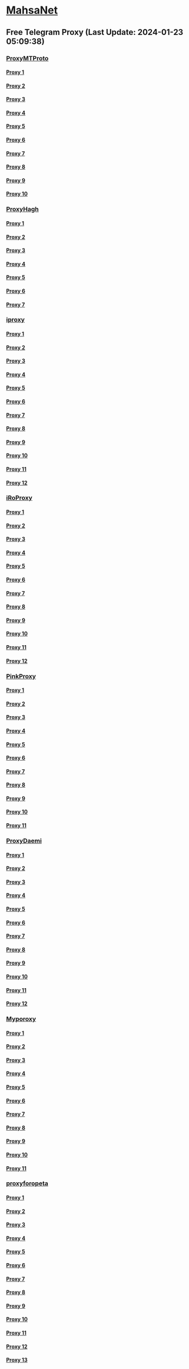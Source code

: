 
# [MahsaNet](https://t.me/mahsa_net)
## Free Telegram Proxy (Last Update: 2024-01-23 05:09:38)
### [ProxyMTProto](https://t.me/ProxyMTProto)
#### [Proxy 1](tg://proxy?server=49.13.167.98&port=7443&secret=AAAAAAAAAAAAAAAAAAAAABQ%3D)
#### [Proxy 2](tg://proxy?server=49.13.164.141&port=7443&secret=AAAAAAAAAAAAAAAAAAAAABQ%3D)
#### [Proxy 3](tg://proxy?server=49.13.167.89&port=7443&secret=AAAAAAAAAAAAAAAAAAAAABQ%3D)
#### [Proxy 4](tg://proxy?server=23.88.104.145&port=443&secret=3fQ1mpsyX_HR5QhN8OD3U3s)
#### [Proxy 5](tg://proxy?server=94.130.12.232&port=7443&secret=FgMBAgABAAH8AwOG4kw63Q==)
#### [Proxy 6](tg://proxy?server=49.13.164.28&port=7443&secret=AAAAAAAAAAAAAAAAAAAAABQ%3D)
#### [Proxy 7](tg://proxy?server=49.13.167.99&port=7443&secret=AAAAAAAAAAAAAAAAAAAAABQ%3D)
#### [Proxy 8](tg://proxy?server=49.12.8.246&port=7443&secret=AAAAAAAAAAAAAAAAAAAAABQ%3D)
#### [Proxy 9](tg://proxy?server=49.13.164.157&port=7443&secret=AAAAAAAAAAAAAAAAAAAAABQ%3D)
#### [Proxy 10](tg://proxy?server=49.13.157.97&port=7443&secret=AAAAAAAAAAAAAAAAAAAAABQ%3D)
### [ProxyHagh](https://t.me/ProxyHagh)
#### [Proxy 1](tg://proxy?server=95.217.143.71&port=8443&secret=FgMBAgABAAH8AwOG4kw63Q%3D%3D)
#### [Proxy 2](tg://proxy?server=95.217.143.71&port=8443&secret=FgMBAgABAAH8AwOG4kw63Q%3D%3D)
#### [Proxy 3](tg://proxy?server=95.217.143.71&port=8443&secret=FgMBAgABAAH8AwOG4kw63Q%3D%3D)
#### [Proxy 4](tg://proxy?server=95.217.143.71&port=8443&secret=FgMBAgABAAH8AwOG4kw63Q%3D%3D)
#### [Proxy 5](tg://proxy?server=95.217.143.71&port=8443&secret=FgMBAgABAAH8AwOG4kw63Q%3D%3D)
#### [Proxy 6](tg://proxy?server=95.217.143.71&port=8443&secret=FgMBAgABAAH8AwOG4kw63Q%3D%3D)
#### [Proxy 7](tg://proxy?server=95.217.143.71&port=8443&secret=FgMBAgABAAH8AwOG4kw63Q%3D%3D)
### [iproxy](https://t.me/iproxy)
#### [Proxy 1](tg://proxy?server=148.251.29.121&port=8085&secret=FgMBAgABAAH8AwOG4kw63Q==)
#### [Proxy 2](tg://proxy?server=148.251.29.121&port=8085&secret=FgMBAgABAAH8AwOG4kw63Q==)
#### [Proxy 3](tg://proxy?server=185.222.28.180&port=8085&secret=FgMBAgABAAH8AwOG4kw63Q==)
#### [Proxy 4](tg://proxy?server=148.251.243.18&port=8085&secret=FgMBAgABAAH8AwOG4kw63Q==)
#### [Proxy 5](tg://proxy?server=148.251.224.180&port=8085&secret=FgMBAgABAAH8AwOG4kw63Q==)
#### [Proxy 6](tg://proxy?server=185.222.28.214&port=8085&secret=FgMBAgABAAH8AwOG4kw63Q==)
#### [Proxy 7](tg://proxy?server=148.251.243.18&port=8085&secret=FgMBAgABAAH8AwOG4kw63Q==)
#### [Proxy 8](tg://proxy?server=148.251.29.124&port=8085&secret=FgMBAgABAAH8AwOG4kw63Q==)
#### [Proxy 9](tg://proxy?server=188.213.0.110&port=8085&secret=FgMBAgABAAH8AwOG4kw63Q==)
#### [Proxy 10](tg://proxy?server=148.251.243.22&port=8085&secret=FgMBAgABAAH8AwOG4kw63Q==)
#### [Proxy 11](tg://proxy?server=148.251.224.178&port=8085&secret=FgMBAgABAAH8AwOG4kw63Q==)
#### [Proxy 12](tg://proxy?server=128.140.125.44&port=6970&secret=FgMBAgABAAH8AwOG4kw63Q%3D%3D)
### [iRoProxy](https://t.me/iRoProxy)
#### [Proxy 1](tg://proxy?server=212.7.211.48&port=443&secret=FgMBAgABAAH8AwOG4kw63Q%3D%3D)
#### [Proxy 2](tg://proxy?server=144.76.237.3&port=6&secret=FgMBAgABAAH8AwOG4kw63Q==)
#### [Proxy 3](tg://proxy?server=94.130.204.27&port=6&secret=FgMBAgABAAH8AwOG4kw63Q==)
#### [Proxy 4](tg://proxy?server=89.149.200.98&port=10&secret=FgMBAgABAAH8AwOG4kw63Q%3D%3D)
#### [Proxy 5](tg://proxy?server=178.162.159.86&port=443&secret=FgMBAgABAAH8AwOG4kw63Q%3D%3D)
#### [Proxy 6](tg://proxy?server=212.32.225.75&port=443&secret=FgMBAgABAAH8AwOG4kw63Q%3D%3D)
#### [Proxy 7](tg://proxy?server=37.48.68.103&port=443&secret=FgMBAgABAAH8AwOG4kw63Q%3D%3D)
#### [Proxy 8](tg://proxy?server=37.48.116.200&port=443&secret=FgMBAgABAAH8AwOG4kw63Q%3D%3D)
#### [Proxy 9](tg://proxy?server=5.79.84.201&port=443&secret=FgMBAgABAAH8AwOG4kw63Q%3D%3D)
#### [Proxy 10](tg://proxy?server=178.162.159.88&port=443&secret=FgMBAgABAAH8AwOG4kw63Q%3D%3D)
#### [Proxy 11](tg://proxy?server=178.63.67.53&port=443&secret=FgMBAgABAAH8AwOG4kw63Q%3D%3D)
#### [Proxy 12](tg://proxy?server=213.227.135.151&port=20&secret=FgMBAgABAAH8AwOG4kw63Q%3D%3D)
### [PinkProxy](https://t.me/PinkProxy)
#### [Proxy 1](tg://proxy?server=49.13.163.236&port=443&secret=3fQ1mpsyX_HR5QhN8OD3U3s)
#### [Proxy 2](tg://proxy?server=167.235.246.49&port=4045&secret=FgMBAgABAAH8AwOG4kw63Q==)
#### [Proxy 3](tg://proxy?server=128.140.60.175&port=4045&secret=FgMBAgABAAH8AwOG4kw63Q==)
#### [Proxy 4](tg://proxy?server=162.55.163.60&port=4045&secret=FgMBAgABAAH8AwOG4kw63Q==)
#### [Proxy 5](tg://proxy?server=49.13.75.122&port=4045&secret=FgMBAgABAAH8AwOG4kw63Q==)
#### [Proxy 6](tg://proxy?server=128.140.60.175&port=4045&secret=FgMBAgABAAH8AwOG4kw63Q==)
#### [Proxy 7](tg://proxy?server=116.203.248.112&port=4045&secret=FgMBAgABAAH8AwOG4kw63Q==)
#### [Proxy 8](tg://proxy?server=49.12.35.44&port=4045&secret=FgMBAgABAAH8AwOG4kw63Q==)
#### [Proxy 9](tg://proxy?server=49.13.31.97&port=4045&secret=FgMBAgABAAH8AwOG4kw63Q==)
#### [Proxy 10](tg://proxy?server=167.235.204.223&port=4045&secret=FgMBAgABAAH8AwOG4kw63Q==)
#### [Proxy 11](tg://proxy?server=188.34.179.30&port=4045&secret=FgMBAgABAAH8AwOG4kw63Q==)
### [ProxyDaemi](https://t.me/ProxyDaemi)
#### [Proxy 1](tg://proxy?server=49.13.132.15&port=3443&secret=FgMBAgABAAH8AwOG4kw63Q%3D%3D)
#### [Proxy 2](tg://proxy?server=178.63.132.47&port=1443&secret=FgMBAgABAAH8AwOG4kw63Q==)
#### [Proxy 3](tg://proxy?server=128.140.124.59&port=3443&secret=FgMBAgABAAH8AwOG4kw63Q%3D%3D)
#### [Proxy 4](tg://proxy?server=148.251.29.124&port=8085&secret=FgMBAgABAAH8AwOG4kw63Q==)
#### [Proxy 5](tg://proxy?server=188.213.0.110&port=8085&secret=FgMBAgABAAH8AwOG4kw63Q==)
#### [Proxy 6](tg://proxy?server=195.201.164.86&port=6&secret=FgMBAgABAAH8AwOG4kw63Q==)
#### [Proxy 7](tg://proxy?server=178.63.89.175&port=6&secret=FgMBAgABAAH8AwOG4kw63Q==)
#### [Proxy 8](tg://proxy?server=88.99.250.220&port=6&secret=FgMBAgABAAH8AwOG4kw63Q==)
#### [Proxy 9](tg://proxy?server=46.4.78.150&port=6&secret=FgMBAgABAAH8AwOG4kw63Q==)
#### [Proxy 10](tg://proxy?server=94.75.250.15&port=443&secret=FgMBAgABAAH8AwOG4kw63Q%3D%3D)
#### [Proxy 11](tg://proxy?server=95.168.166.229&port=443&secret=FgMBAgABAAH8AwOG4kw63Q%3D%3D)
#### [Proxy 12](tg://proxy?server=212.7.211.48&port=443&secret=FgMBAgABAAH8AwOG4kw63Q%3D%3D)
### [Myporoxy](https://t.me/Myporoxy)
#### [Proxy 1](tg://proxy?server=49.13.9.230&port=4550&secret=FpABAiIBhwH8AwOG42xL3Q==)
#### [Proxy 2](tg://proxy?server=49.12.111.1&port=4550&secret=FpABAiIBhwH8AwOG42xL3Q==)
#### [Proxy 3](tg://proxy?server=49.13.125.184&port=4550&secret=FpABAiIBhwH8AwOG42xL3Q==)
#### [Proxy 4](tg://proxy?server=49.13.126.45&port=4550&secret=FpABAiIBhwH8AwOG42xL3Q==)
#### [Proxy 5](tg://proxy?server=49.12.111.1&port=4550&secret=FpABAiIBhwH8AwOG42xL3Q==)
#### [Proxy 6](tg://proxy?server=49.13.126.174&port=4550&secret=FpABAiIBhwH8AwOG42xL3Q==)
#### [Proxy 7](tg://proxy?server=49.13.129.80&port=4550&secret=FpABAiIBhwH8AwOG42xL3Q==)
#### [Proxy 8](tg://proxy?server=49.13.126.174&port=4550&secret=FpABAiIBhwH8AwOG42xL3Q==)
#### [Proxy 9](tg://proxy?server=49.13.50.169&port=4550&secret=FpABAiIBhwH8AwOG42xL3Q==)
#### [Proxy 10](tg://proxy?server=49.13.50.169&port=4550&secret=FpABAiIBhwH8AwOG42xL3Q==)
#### [Proxy 11](tg://proxy?server=49.13.123.130&port=4550&secret=FpABAiIBhwH8AwOG42xL3Q==)
### [proxyforopeta](https://t.me/proxyforopeta)
#### [Proxy 1](tg://proxy?server=209.38.242.92&port=443&secret=7lP5xFryhvesZCcK8UlE1pJ3d3cuc3BlZWR0ZXN0Lm5ldA==)
#### [Proxy 2](tg://proxy?server=49.13.194.64&port=7443&secret=AAAAAAAAAAAAAAAAAAAAABQ=)
#### [Proxy 3](tg://proxy?server=195.201.164.86&port=6&secret=FgMBAgABAAH8AwOG4kw63Q==)
#### [Proxy 4](tg://proxy?server=128.140.124.59&port=3443&secret=FgMBAgABAAH8AwOG4kw63Q%3D%3D)
#### [Proxy 5](tg://proxy?server=95.217.143.71&port=8443&secret=FgMBAgABAAH8AwOG4kw63Q%3D%3D)
#### [Proxy 6](tg://proxy?server=88.99.250.220&port=6&secret=FgMBAgABAAH8AwOG4kw63Q==)
#### [Proxy 7](tg://proxy?server=37.27.2.128&port=2024&secret=FgMBAgABAAH8AwOG4kw63Q%3D%3D)
#### [Proxy 8](tg://proxy?server=49.13.167.86&port=7443&secret=AAAAAAAAAAAAAAAAAAAAABQ%3D)
#### [Proxy 9](tg://proxy?server=212.32.225.75&port=443&secret=FgMBAgABAAH8AwOG4kw63Q%3D%3D)
#### [Proxy 10](tg://proxy?server=178.162.159.88&port=443&secret=FgMBAgABAAH8AwOG4kw63Q%3D%3D)
#### [Proxy 11](tg://proxy?server=128.140.124.59&port=3443&secret=FgMBAgABAAH8AwOG4kw63Q%3D%3D)
#### [Proxy 12](tg://proxy?server=88.198.101.163&port=8085&secret=FgMBAgABAAH8AwOG4kw63Q==)
#### [Proxy 13](tg://proxy?server=185.222.28.214&port=8085&secret=FgMBAgABAAH8AwOG4kw63Q==)

    